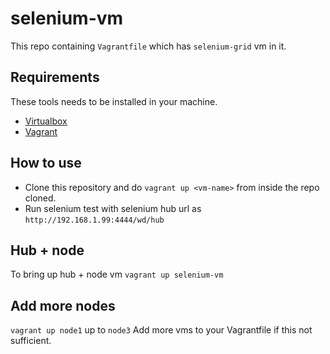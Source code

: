 selenium-vm
===========

This repo containing `Vagrantfile` which has `selenium-grid` vm in it.

## Requirements
These tools needs to be installed in your machine. 
- [Virtualbox](https://www.virtualbox.org)
- [Vagrant](http://www.vagrantup.com/)

## How to use

- Clone this repository and do `vagrant up <vm-name>` from inside the repo cloned.
- Run selenium test with selenium hub url as `http://192.168.1.99:4444/wd/hub`

## Hub + node
To bring up hub + node vm `vagrant up selenium-vm`

## Add more nodes
`vagrant up node1` up to `node3`
Add more vms to your Vagrantfile if this not sufficient.
